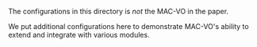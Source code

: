 The configurations in this directory is *not* the MAC-VO in the paper.

We put additional configurations here to demonstrate MAC-VO's ability to extend and integrate with various modules.
